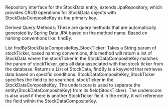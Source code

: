 Repository interface for the StockData entity, extends JpaRepository, 
which provides CRUD operations for StockData objects with StockDataCompositeKey as the primary key.

Derived Query Methods:
These are query methods that are automatically generated by Spring Data JPA based on the method name.
Based on naming conventions like: findBy. 

List<StockData> findByStockDataCompositeKey_StockTicker: Takes a String param of stockTicker, based naming conventions,
this method will return a list of StockData where the stockTicker in the StockDataCompositeKey matches the param of stockTicker, 
gets all data associated with that stock ticker from the database.
Returns a List of StockData, findBy is a keyword that retrieves data based on specific conditions.
StockDataCompositeKey_StockTicker specifies the field to be searched, stockTicker in the StockDataCompositeKey,
The underscore is used to separate the entity(StockDataCompositeKey) from its field(StockTicker).
The underscore is also used if there is another StockTicker field in the entity, it will reference the field within the StockDataCompositeKey.

